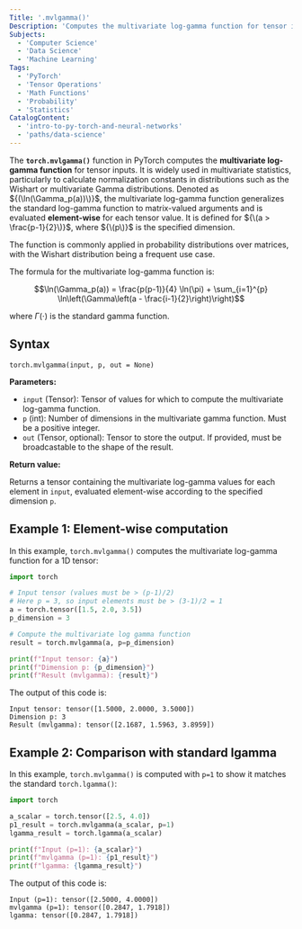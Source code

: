 ```yaml
---
Title: '.mvlgamma()'
Description: 'Computes the multivariate log-gamma function for tensor inputs.'
Subjects:
  - 'Computer Science'
  - 'Data Science'
  - 'Machine Learning'
Tags:
  - 'PyTorch'
  - 'Tensor Operations'
  - 'Math Functions'
  - 'Probability'
  - 'Statistics'
CatalogContent:
  - 'intro-to-py-torch-and-neural-networks'
  - 'paths/data-science'
---
```


The **`torch.mvlgamma()`** function in PyTorch computes the **multivariate log-gamma function** for tensor inputs. It is widely used in multivariate statistics, particularly to calculate normalization constants in distributions such as the Wishart or multivariate Gamma distributions. Denoted as ${(\ln(\Gamma_p(a))\)}$, the multivariate log-gamma function generalizes the standard log-gamma function to matrix-valued arguments and is evaluated **element-wise** for each tensor value. It is defined for ${\(a > \frac{p-1}{2}\)}$, where ${\(p\)}$ is the specified dimension.

The function is commonly applied in probability distributions over matrices, with the Wishart distribution being a frequent use case.

The formula for the multivariate log-gamma function is:

$$\ln(\Gamma_p(a)) = \frac{p(p-1)}{4} \ln(\pi) + \sum_{i=1}^{p} \ln\left(\Gamma\left(a - \frac{i-1}{2}\right)\right)$$

where $\Gamma(\cdot)$ is the standard gamma function.

## Syntax

```pseudo
torch.mvlgamma(input, p, out = None)
```

**Parameters:**

- `input` (Tensor): Tensor of values for which to compute the multivariate log-gamma function.
- `p` (int): Number of dimensions in the multivariate gamma function. Must be a positive integer.
- `out` (Tensor, optional): Tensor to store the output. If provided, must be broadcastable to the shape of the result.

**Return value:**

Returns a tensor containing the multivariate log-gamma values for each element in `input`, evaluated element-wise according to the specified dimension `p`.

## Example 1: Element-wise computation

In this example, `torch.mvlgamma()` computes the multivariate log-gamma function for a 1D tensor:

```py
import torch

# Input tensor (values must be > (p-1)/2)
# Here p = 3, so input elements must be > (3-1)/2 = 1
a = torch.tensor([1.5, 2.0, 3.5])
p_dimension = 3

# Compute the multivariate log gamma function
result = torch.mvlgamma(a, p=p_dimension)

print(f"Input tensor: {a}")
print(f"Dimension p: {p_dimension}")
print(f"Result (mvlgamma): {result}")
```

The output of this code is:

```shell
Input tensor: tensor([1.5000, 2.0000, 3.5000])
Dimension p: 3
Result (mvlgamma): tensor([2.1687, 1.5963, 3.8959])
```

## Example 2: Comparison with standard lgamma

In this example, `torch.mvlgamma()` is computed with `p=1` to show it matches the standard `torch.lgamma()`:

```py
import torch

a_scalar = torch.tensor([2.5, 4.0])
p1_result = torch.mvlgamma(a_scalar, p=1)
lgamma_result = torch.lgamma(a_scalar)

print(f"Input (p=1): {a_scalar}")
print(f"mvlgamma (p=1): {p1_result}")
print(f"lgamma: {lgamma_result}")
```

The output of this code is:

```shell
Input (p=1): tensor([2.5000, 4.0000])
mvlgamma (p=1): tensor([0.2847, 1.7918])
lgamma: tensor([0.2847, 1.7918])
```

